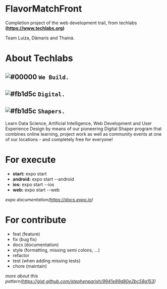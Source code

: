 # FlavorMatchFront

Completion project of the web development trail, from techlabs **(https://www.techlabs.org)**

Team Luiza, Dâmaris and Thainá.

# About Techlabs

## ![#00000](https://placehold.it/15/00000/000000?text=+) **`We Build.`**
## ![#fb1d5c](https://placehold.it/15/#fb1d5c/000000?text=+) **`Digital.`**
## ![#fb1d5c](https://placehold.it/15/#fb1d5c/000000?text=+) **`Shapers.`**

Learn Data Science, Artificial Intelligence, Web Development and User Experience Design by means of our pioneering Digital Shaper program that combines online learning, project work as well as community events at one of our locations - and completely free for everyone!

# For execute

- **start:** expo start
- **android:** expo start --android
- **ios:** expo start --ios
- **web:** expo start --web

*expo documentation(https://docs.expo.io)*

# For contribute

- feat (feature)
- fix (bug fix)
- docs (documentation)
- style (formatting, missing semi colons, …)
- refactor
- test (when adding missing tests)
- chore (maintain)

*more about this pattern(https://gist.github.com/stephenparish/9941e89d80e2bc58a153)*
